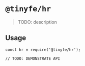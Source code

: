 # `@tinyfe/hr`

> TODO: description

## Usage

```
const hr = require('@tinyfe/hr');

// TODO: DEMONSTRATE API
```
